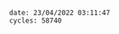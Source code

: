 

                date: 23/04/2022 03:11:47
                cycles: 58740

                         